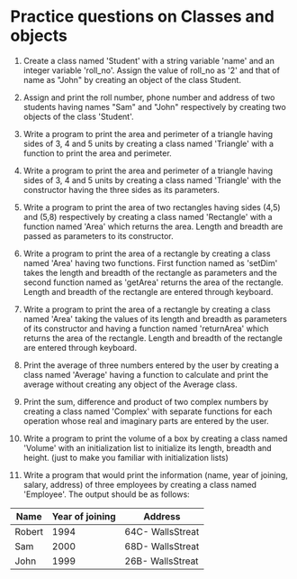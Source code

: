 # Practice questions on Classes and objects

1. Create a class named 'Student' with a string variable 'name' and an integer variable 'roll_no'. Assign the value of roll_no as '2' and that of name as "John" by creating an object of the class Student.

2. Assign and print the roll number, phone number and address of two students having names "Sam" and "John" respectively by creating two objects of the class 'Student'.
3. Write a program to print the area and perimeter of a triangle having sides of 3, 4 and 5 units by creating a class named 'Triangle' with a function to print the area and perimeter.
4. Write a program to print the area and perimeter of a triangle having sides of 3, 4 and 5 units by creating a class named 'Triangle' with the constructor having the three sides as its parameters.
5. Write a program to print the area of two rectangles having sides (4,5) and (5,8) respectively by creating a class named 'Rectangle' with a function named 'Area' which returns the area. Length and breadth are passed as parameters to its constructor.
6. Write a program to print the area of a rectangle by creating a class named 'Area' having two functions. First function named as 'setDim' takes the length and breadth of the rectangle as parameters and the second function named as 'getArea' returns the area of the rectangle. Length and breadth of the rectangle are entered through keyboard.
7. Write a program to print the area of a rectangle by creating a class named 'Area' taking the values of its length and breadth as parameters of its constructor and having a function named 'returnArea' which returns the area of the rectangle. Length and breadth of the rectangle are entered through keyboard.
8. Print the average of three numbers entered by the user by creating a class named 'Average' having a function to calculate and print the average without creating any object of the Average class.
9. Print the sum, difference and product of two complex numbers by creating a class named 'Complex' with separate functions for each operation whose real and imaginary parts are entered by the user.
10. Write a program to print the volume of a box by creating a class named 'Volume' with an initialization list to initialize its length, breadth and height. (just to make you familiar with initialization lists)
11. Write a program that would print the information (name, year of joining, salary, address) of three employees by creating a class named 'Employee'. The output should be as follows:

|Name  |      Year of joining |       Address
|----------|-----------------|------------------|
| Robert   |     1994  |      64C- WallsStreat | 
| Sam      |  2000     |   68D- WallsStreat    |
| John     |   1999    |    26B- WallsStreat   |


